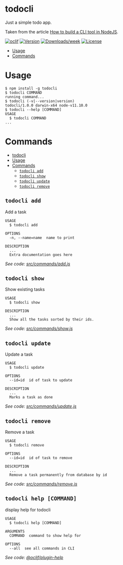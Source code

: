 todocli
=======

Just a simple todo app.

Taken from the article [How to build a CLI tool in NodeJS](https://medium.freecodecamp.org/how-to-build-a-cli-tool-in-nodejs-bc4f67d898ec).

[![oclif](https://img.shields.io/badge/cli-oclif-brightgreen.svg)](https://oclif.io)
[![Version](https://img.shields.io/npm/v/todocli.svg)](https://npmjs.org/package/todocli)
[![Downloads/week](https://img.shields.io/npm/dw/todocli.svg)](https://npmjs.org/package/todocli)
[![License](https://img.shields.io/npm/l/todocli.svg)](https://github.com/drmikeh/todocli/blob/master/package.json)

<!-- toc -->
* [Usage](#usage)
* [Commands](#commands)
<!-- tocstop -->
# Usage
<!-- usage -->
```sh-session
$ npm install -g todocli
$ todocli COMMAND
running command...
$ todocli (-v|--version|version)
todocli/1.0.0 darwin-x64 node-v11.10.0
$ todocli --help [COMMAND]
USAGE
  $ todocli COMMAND
...
```
<!-- usagestop -->
# Commands
<!-- commands -->
- [todocli](#todocli)
- [Usage](#usage)
- [Commands](#commands)
  - [`todocli add`](#todocli-add)
  - [`todocli show`](#todocli-show)
  - [`todocli update`](#todocli-update)
  - [`todocli remove`](#todocli-remove)

## `todocli add`

Add a task

```
USAGE
  $ todocli add

OPTIONS
  -n, --name=name  name to print

DESCRIPTION
  ...
  Extra documentation goes here
```

_See code: [src/commands/add.js](https://github.com/drmikeh/todocli/blob/v1.0.0/src/commands/add.js)_

## `todocli show`

Show existing tasks

```
USAGE
  $ todocli show

DESCRIPTION
  ...
  Show all the tasks sorted by their ids.
```

_See code: [src/commands/show.js](https://github.com/drmikeh/todocli/blob/v1.0.0/src/commands/show.js)_


## `todocli update`

Update a task

```
USAGE
  $ todocli update

OPTIONS
  --id=id  id of task to update

DESCRIPTION
  ...
  Marks a task as done
```

_See code: [src/commands/update.js](https://github.com/drmikeh/todocli/blob/v1.0.0/src/commands/update.js)_


## `todocli remove`

Remove a task

```
USAGE
  $ todocli remove

OPTIONS
  --id=id  id of task to remove

DESCRIPTION
  ...
  Remove a task permanently from database by id
```

_See code: [src/commands/remove.js](https://github.com/drmikeh/todocli/blob/v1.0.0/src/commands/remove.js)_


## `todocli help [COMMAND]`

display help for todocli

```
USAGE
  $ todocli help [COMMAND]

ARGUMENTS
  COMMAND  command to show help for

OPTIONS
  --all  see all commands in CLI
```

_See code: [@oclif/plugin-help](https://github.com/oclif/plugin-help/blob/v2.1.6/src/commands/help.ts)_
<!-- commandsstop -->
